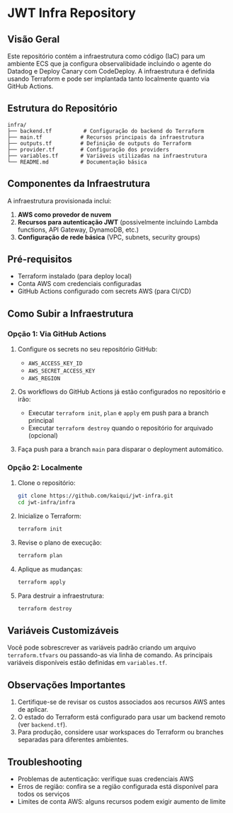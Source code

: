 # JWT Infra Repository

## Visão Geral

Este repositório contém a infraestrutura como código (IaC) para um ambiente ECS que ja configura observalibidade incluindo o agente do Datadog e Deploy Canary com CodeDeploy. A infraestrutura é definida usando Terraform e pode ser implantada tanto localmente quanto via GitHub Actions.

## Estrutura do Repositório

```
infra/
├── backend.tf          # Configuração do backend do Terraform
├── main.tf            # Recursos principais da infraestrutura
├── outputs.tf         # Definição de outputs do Terraform
├── provider.tf        # Configuração dos providers
├── variables.tf       # Variáveis utilizadas na infraestrutura
└── README.md          # Documentação básica
```

## Componentes da Infraestrutura

A infraestrutura provisionada inclui:

1. **AWS como provedor de nuvem**
2. **Recursos para autenticação JWT** (possivelmente incluindo Lambda functions, API Gateway, DynamoDB, etc.)
3. **Configuração de rede básica** (VPC, subnets, security groups)

## Pré-requisitos

- Terraform instalado (para deploy local)
- Conta AWS com credenciais configuradas
- GitHub Actions configurado com secrets AWS (para CI/CD)

## Como Subir a Infraestrutura

### Opção 1: Via GitHub Actions

1. Configure os secrets no seu repositório GitHub:
   - `AWS_ACCESS_KEY_ID`
   - `AWS_SECRET_ACCESS_KEY`
   - `AWS_REGION`

2. Os workflows do GitHub Actions já estão configurados no repositório e irão:
   - Executar `terraform init`, `plan` e `apply` em push para a branch principal
   - Executar `terraform destroy` quando o repositório for arquivado (opcional)

3. Faça push para a branch `main` para disparar o deployment automático.

### Opção 2: Localmente

1. Clone o repositório:
   ```bash
   git clone https://github.com/kaiqui/jwt-infra.git
   cd jwt-infra/infra
   ```

2. Inicialize o Terraform:
   ```bash
   terraform init
   ```

3. Revise o plano de execução:
   ```bash
   terraform plan
   ```

4. Aplique as mudanças:
   ```bash
   terraform apply
   ```

5. Para destruir a infraestrutura:
   ```bash
   terraform destroy
   ```

## Variáveis Customizáveis

Você pode sobrescrever as variáveis padrão criando um arquivo `terraform.tfvars` ou passando-as via linha de comando. As principais variáveis disponíveis estão definidas em `variables.tf`.

## Observações Importantes

1. Certifique-se de revisar os custos associados aos recursos AWS antes de aplicar.
2. O estado do Terraform está configurado para usar um backend remoto (ver `backend.tf`).
3. Para produção, considere usar workspaces do Terraform ou branches separadas para diferentes ambientes.

## Troubleshooting

- Problemas de autenticação: verifique suas credenciais AWS
- Erros de região: confira se a região configurada está disponível para todos os serviços
- Limites de conta AWS: alguns recursos podem exigir aumento de limite